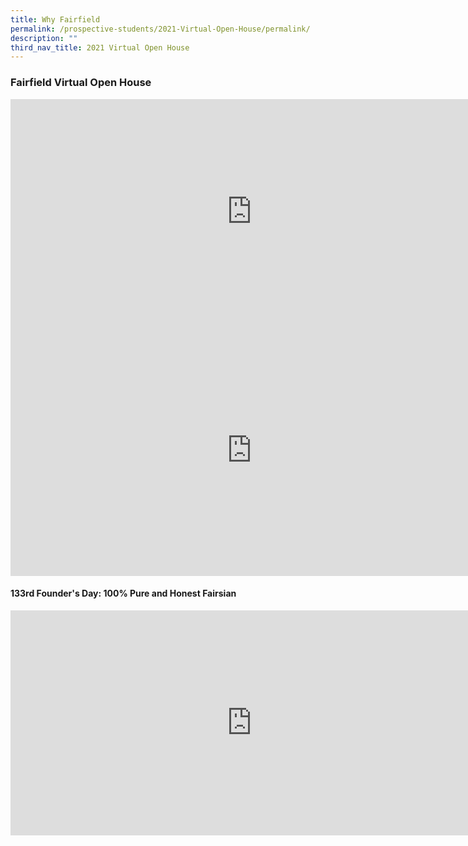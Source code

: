 ```yaml
---
title: Why Fairfield
permalink: /prospective-students/2021-Virtual-Open-House/permalink/
description: ""
third_nav_title: 2021 Virtual Open House
---
```

### Fairfield Virtual Open House

<iframe width="771" height="360" src="https://www.youtube.com/embed/CbB0plggxsI" title="2021 Fairfield Virtual Open House" frameborder="0" allow="accelerometer; autoplay; clipboard-write; encrypted-media; gyroscope; picture-in-picture" allowfullscreen></iframe>

<iframe width="771" height="403" src="https://www.youtube.com/embed/bfGb-Vp314A" title="A School Built On God's Love - Fairfield Methodist School (Secondary)" frameborder="0" allow="accelerometer; autoplay; clipboard-write; encrypted-media; gyroscope; picture-in-picture" allowfullscreen></iframe>

#### 133rd Founder's Day: 100% Pure and Honest Fairsian

<iframe width="771" height="360" src="https://www.youtube.com/embed/rZLrIFM8pJw" title="133rd Founder's Day: 100% Pure and Honest Fairsian" frameborder="0" allow="accelerometer; autoplay; clipboard-write; encrypted-media; gyroscope; picture-in-picture" allowfullscreen></iframe>